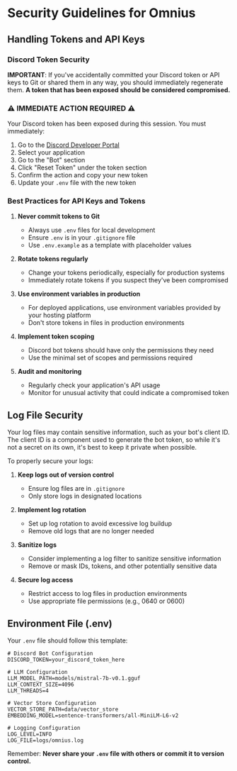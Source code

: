 # Security Guidelines for Omnius

## Handling Tokens and API Keys

### Discord Token Security

**IMPORTANT**: If you've accidentally committed your Discord token or API keys to Git or shared them in any way, you should immediately regenerate them. **A token that has been exposed should be considered compromised.**

### ⚠️ IMMEDIATE ACTION REQUIRED ⚠️

Your Discord token has been exposed during this session. You must immediately:

1. Go to the [Discord Developer Portal](https://discord.com/developers/applications)
2. Select your application
3. Go to the "Bot" section
4. Click "Reset Token" under the token section
5. Confirm the action and copy your new token
6. Update your `.env` file with the new token

### Best Practices for API Keys and Tokens

1. **Never commit tokens to Git**
   - Always use `.env` files for local development
   - Ensure `.env` is in your `.gitignore` file
   - Use `.env.example` as a template with placeholder values

2. **Rotate tokens regularly**
   - Change your tokens periodically, especially for production systems
   - Immediately rotate tokens if you suspect they've been compromised

3. **Use environment variables in production**
   - For deployed applications, use environment variables provided by your hosting platform
   - Don't store tokens in files in production environments

4. **Implement token scoping**
   - Discord bot tokens should have only the permissions they need
   - Use the minimal set of scopes and permissions required

5. **Audit and monitoring**
   - Regularly check your application's API usage
   - Monitor for unusual activity that could indicate a compromised token

## Log File Security

Your log files may contain sensitive information, such as your bot's client ID. The client ID is a component used to generate the bot token, so while it's not a secret on its own, it's best to keep it private when possible.

To properly secure your logs:

1. **Keep logs out of version control**
   - Ensure log files are in `.gitignore`
   - Only store logs in designated locations

2. **Implement log rotation**
   - Set up log rotation to avoid excessive log buildup
   - Remove old logs that are no longer needed

3. **Sanitize logs**
   - Consider implementing a log filter to sanitize sensitive information
   - Remove or mask IDs, tokens, and other potentially sensitive data

4. **Secure log access**
   - Restrict access to log files in production environments
   - Use appropriate file permissions (e.g., 0640 or 0600)

## Environment File (.env)

Your `.env` file should follow this template:

```
# Discord Bot Configuration
DISCORD_TOKEN=your_discord_token_here

# LLM Configuration
LLM_MODEL_PATH=models/mistral-7b-v0.1.gguf
LLM_CONTEXT_SIZE=4096
LLM_THREADS=4

# Vector Store Configuration
VECTOR_STORE_PATH=data/vector_store
EMBEDDING_MODEL=sentence-transformers/all-MiniLM-L6-v2

# Logging Configuration
LOG_LEVEL=INFO
LOG_FILE=logs/omnius.log
```

Remember: **Never share your `.env` file with others or commit it to version control.** 